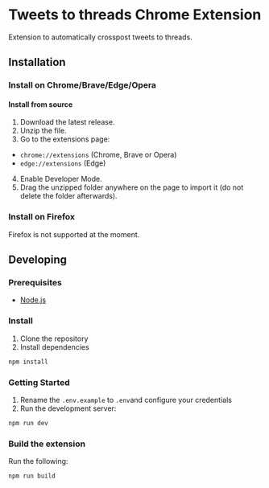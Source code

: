 # Tweets to threads Chrome Extension

Extension to automatically crosspost tweets to threads.

## Installation

### Install on Chrome/Brave/Edge/Opera

#### Install from source

1. Download the latest release.
2. Unzip the file.
3. Go to the extensions page:

- `chrome://extensions` (Chrome, Brave or Opera)
- `edge://extensions` (Edge)

4. Enable Developer Mode.
5. Drag the unzipped folder anywhere on the page to import it (do not delete the folder afterwards).

### Install on Firefox

Firefox is not supported at the moment.

## Developing

### Prerequisites

- [Node.js](https://nodejs.org/en/)

### Install

1. Clone the repository
2. Install dependencies

```bash
npm install
```

### Getting Started

1. Rename the `.env.example` to `.env`and configure your credentials
2. Run the development server:

```bash
npm run dev
```

### Build the extension

Run the following:

```bash
npm run build
```
